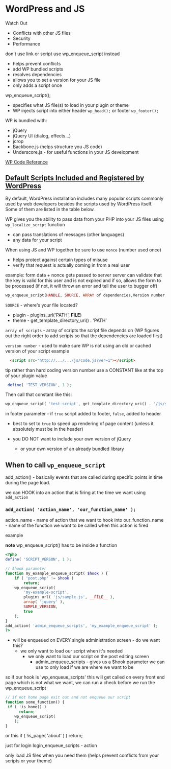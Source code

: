 # WordPress and JS

Watch Out
* Conflicts with other JS files
* Security
* Performance

don't use link or script
use wp_enqueue_script instead
* helps prevent conflicts
* add WP bundled scripts
* resolves dependencies
* allows you to set a version for your JS file
* only adds a script once

wp_enqueue_script();
* specifies what JS file(s) to load in your plugin or theme
* WP injects script into either header
`wp_head();` or footer `wp_footer();`

WP is bundled with:
* jQuery
* jQuery UI (dialog, effects...)
* jcrop
* Backbone.js (helps structure you JS code)
* Underscore.js - for useful functions in your JS development

[WP Code Reference](https://developer.wordpress.org/reference/)

## [Default Scripts Included and Registered by WordPress](https://developer.wordpress.org/reference/functions/wp_enqueue_script/)

By default, WordPress installation includes many popular scripts commonly used by web developers besides the scripts used by WordPress itself. Some of them are listed in the table below.

WP gives you the ability to pass data from your PHP into your JS files using `wp_localize_script` function

* can pass translations of messages (other languages)
* any data for your script

When using JS and WP together be sure to use `nonce` (number used once)
* helps protect against certain types of misuse
* verify that request is actually coming in from a real user

example:
form data + nonce gets passed to server
server can validate that the key is valid for this user and is not expired and if so, allows the form to be processed (if not, it will throw an error and tell the user to bugger off)

```php
wp_enqueue_script(HANDLE, SOURCE, ARRAY of dependencies,Version number, in footer parameter)
```

`SOURCE` - where's your file located?
* plugin - plugins_url('PATH', __FILE__)
* theme - get_template_directory_uri() . 'PATH'

`array of scripts` - array of scripts the script file depends on (WP figures out the right order to add scripts so that the dependencies are loaded first)

`version number` - used to make sure WP is not using an old or cached version of your script
  example
```html
  <script src="http://.../.../js/code.js?ver=1"></script>
```
 tip
 rather than hard coding version number use a CONSTANT like at the top of your plugin value

```php 
 define( 'TEST_VERSION', 1 );
```

Then call that constant like this:

```php
wp_enqueue_script( 'test-script', get_template_directory_uri() . '/js/sample.js', array( 'jquery' ), SAMPLE_VERSION, true);
```

in footer parameter - if `true` script added to footer, `false`, added to header
* best to set to `true` to speed up rendering of page content (unless it absolutely must be in the header)

* you DO NOT want to include your own version of jQuery
    - or your own version of an already bundled library

## When to call `wp_enqueue_script`

add_action() - basically events that are called during specific points in time during the page load.

we can HOOK into an action that is firing at the time we want using `add_action`

### `add_action( 'action_name', 'our_function_name' );`

action_name - name of action that we want to hook into
our_function_name - name of the function we want to be called when this action is fired

example

**note** wp_enqueue_script() has to be inside a function

```php
<?php
define( 'SCRIPT_VERSON', 1 );

// $hook parameter
function my_example_enqueue_script( $hook ) {
    if ( 'post.php' != $hook )
        return;
    wp_enqueue_script(
        'my-example-script',
        plugins_url( 'js/sample.js', __FILE__ ),
        array( 'jquery' ),
        SAMPLE_VERSION,
        true
    );
}
add_action( 'admin_enqueue_scripts', 'my_example_enqueue_script' );
?>
```

* will be enqueued on EVERY single administration screen - do we want this?
    - we only want to load our script when it's needed
        + we only want to load our script on the post editing screen
            * admin_enqueue_scripts - gives us a $hook parameter we can use to only load if we are where we want to be

so if our hook is 'wp_enqueue_scripts' this will get called on every front end page which is not what we want, we can run a check before we run the wp_enqueue_script

```php
// if not home page exit out and not enqueue our script
function some_function() {
 if ( !is_home() )
      return;
    wp_enqueue_script(
    );
}
```

or this 
if ( !is_page( 'about' ) )
    return;

just for login
login_enqueue_scripts - action 

only load JS files when you need them (helps prevent conflicts from your scripts or your theme)
